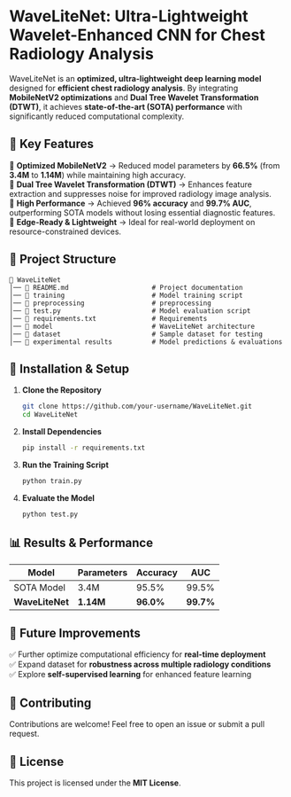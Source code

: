 # **WaveLiteNet: Ultra-Lightweight Wavelet-Enhanced CNN for Chest Radiology Analysis**  

WaveLiteNet is an **optimized, ultra-lightweight deep learning model** designed for **efficient chest radiology analysis**. By integrating **MobileNetV2 optimizations** and **Dual Tree Wavelet Transformation (DTWT)**, it achieves **state-of-the-art (SOTA) performance** with significantly reduced computational complexity.  

## 🚀 **Key Features**  
 🔹 **Optimized MobileNetV2** → Reduced model parameters by **66.5%** (from **3.4M** to **1.14M**) while maintaining high accuracy.  
 🔹 **Dual Tree Wavelet Transformation (DTWT)** → Enhances feature extraction and suppresses noise for improved radiology image analysis.  
 🔹 **High Performance** → Achieved **96% accuracy** and **99.7% AUC**, outperforming SOTA models without losing essential diagnostic features.  
 🔹 **Edge-Ready & Lightweight** → Ideal for real-world deployment on resource-constrained devices.  

## 📁 **Project Structure**  
```plaintext
📂 WaveLiteNet
│── 📜 README.md                     # Project documentation
│── 📂 training                      # Model training script
│── 📂 preprocessing                 # preprocessing
│── 📜 test.py                       # Model evaluation script
│── 📜 requirements.txt              # Requirements
│── 📂 model                         # WaveLiteNet architecture
│── 📂 dataset                       # Sample dataset for testing
│── 📂 experimental results          # Model predictions & evaluations
```
## 🔧 **Installation & Setup**  
1. **Clone the Repository**  
   ```bash
   git clone https://github.com/your-username/WaveLiteNet.git
   cd WaveLiteNet
   ```
2. **Install Dependencies**  
   ```bash
   pip install -r requirements.txt
   ```
3. **Run the Training Script**  
   ```bash
   python train.py
   ```
4. **Evaluate the Model**  
   ```bash
   python test.py
   ```

## 📊 **Results & Performance**  
| Model      | Parameters | Accuracy | AUC  |  
|------------|------------|----------|------|  
| SOTA Model | 3.4M       | 95.5%    | 99.5% |  
| **WaveLiteNet** | **1.14M** | **96.0%** | **99.7%** |  

## 📌 **Future Improvements**  
✅ Further optimize computational efficiency for **real-time deployment**  
✅ Expand dataset for **robustness across multiple radiology conditions**  
✅ Explore **self-supervised learning** for enhanced feature learning  

## 🤝 **Contributing**  
Contributions are welcome! Feel free to open an issue or submit a pull request.  

## 📜 **License**  
This project is licensed under the **MIT License**.  
